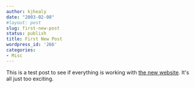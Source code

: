 ```yaml
---
author: kjhealy
date: "2003-02-08"
#layout: post
slug: first-new-post
status: publish
title: First New Post
wordpress_id: '266'
categories:
- Misc
---
```


This is a test post to see if everything is working with [the new website](http://www.kieranhealy.org/blog "Edit Template | Kieran Healy's Weblog | MOVABLE TYPE"). It's all just too exciting.
